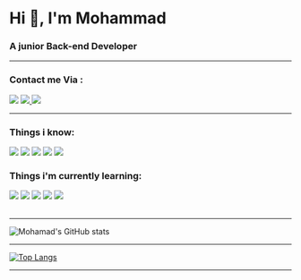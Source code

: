 <h1>Hi 👋, I'm Mohammad</h1>

<h3 >A junior Back-end  Developer</h3>
<hr>

<h3 align="left">Contact me Via : </h3>
<a href="https://t.me/ml06py"><img src="https://img.shields.io/badge/Telegram-2CA5E0?style=for-the-badge&logo=telegram&logoColor=white"></a>
<a href="mailto:liaghimohamad69@gmail.com"><img src="https://img.shields.io/badge/Gmail-D14836?style=for-the-badge&logo=gmail&logoColor=white" /> </a>
<a href="https://www.linkedin.com/in/mohamad-liyaghi-230261231/"><img src="https://img.shields.io/badge/LinkedIn-0077B5?style=for-the-badge&logo=linkedin&logoColor=white"></a>

<hr>
<h3>Things i know:</h3>
<p>
    <img src="https://img.shields.io/badge/Python-FFD43B?style=for-the-badge&logo=python&logoColor=blue">
    <img src="https://img.shields.io/badge/JavaScript-323330?style=for-the-badge&logo=javascript&logoColor=F7DF1E">
    <img src="https://img.shields.io/badge/HTML5-E34F26?style=for-the-badge&logo=html5&logoColor=white">
    <img src="https://img.shields.io/badge/CSS3-1572B6?style=for-the-badge&logo=css3&logoColor=white">
    <img src="https://img.shields.io/badge/Bootstrap-563D7C?style=for-the-badge&logo=bootstrap&logoColor=white">
</p>
<h3>Things i'm currently learning:</h3>
<p>
    <img src="https://img.shields.io/badge/Django-092E20?style=for-the-badge&logo=django&logoColor=green">
    <img src="https://img.shields.io/badge/Flask-000000?style=for-the-badge&logo=flask&logoColor=white">
    <img src="https://img.shields.io/badge/django%20rest-ff1709?style=for-the-badge&logo=django&logoColor=white">
    <img src="https://img.shields.io/badge/fastapi-109989?style=for-the-badge&logo=FASTAPI&logoColor=white">
    <img src="https://img.shields.io/badge/SQLite-07405E?style=for-the-badge&logo=sqlite&logoColor=whit">
    <br><br>
</p>


    
</p>
<hr>

![Mohamad's GitHub stats](https://github-readme-stats.vercel.app/api?username=Ml06py&hide=contribs,prs)
<hr>



[![Top Langs](https://github-readme-stats.vercel.app/api/top-langs/?username=Ml06py&layout=compact)](https://github.com/anuraghazra/github-readme-stats)
<hr>

